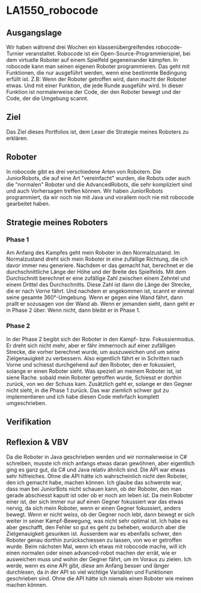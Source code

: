 # LA1550_robocode

## Ausgangslage

Wir haben während drei Wochen ein klassenübergreifendes robocode-Turnier veranstaltet. Robocode ist ein Open-Source-Programmierspiel, bei dem virtuelle Roboter auf einem Spielfeld gegeneinander kämpfen. In robocode kann man seinen eigenen Roboter programmieren. Das geht mit Funktionen, die nur ausgeführt werden, wenn eine bestimmte Bedingung erfüllt ist. Z.B: Wenn der Roboter getroffen wird, dann macht der Roboter etwas. Und mit einer Funktion, die jede Runde ausgeführ wird. In dieser Funktion ist normalerweise der Code, der den Roboter bewegt und der Code, der die Umgebung scannt. 

## Ziel

Das Ziel dieses Portfolios ist, dem Leser die Strategie meines Roboters zu erklären.

## Roboter

In robocode gibt es drei verschiedene Arten von Robotern. Die JuniorRobots, die auf eine Art "vereinfacht" wurden, die Robots oder auch die "normalen" Roboter und die AdvancedRobots, die sehr kompliziert sind und auch Vorhersagen treffen können.
Wir haben JuniorRobots programmiert, da wir noch nie mit Java und vorallem noch nie mit robocode gearbeitet haben.

## Strategie meines Roboters

### Phase 1

Am Anfang des Kampfes geht mein Roboter in den Normalzustand. Im Normalzustand dreht sich mein Roboter in eine zufällige Richtung, die ich davor immer neu generiere. Nachdem er das gemacht hat, berechnet er die durchschnittliche Länge der Höhe und der Breite des Spielfelds. Mit dem Durchschnitt berechnet er eine zufällige Zahl zwischen einem Zehntel und einem Drittel des Durchschnitts. Diese Zahl ist dann die Länge der Strecke, die er nach Vorne fährt. Und nachdem er angekommen ist, scannt er einmal seine gesamte 360°-Umgebung. Wenn er gegen eine Wand fährt, dann prallt er sozusagen von der Wand ab. Wenn er jemanden sieht, dann geht er in Phase 2 über. Wenn nicht, dann bleibt er in Phase 1.

### Phase 2

In der Phase 2 begibt sich der Roboter in den Kampf- bzw. Fokussiermodus. Er dreht sich nicht mehr, aber er fähr immernoch auf einer zufälligen Strecke, die vorher berechnet wurde, um auszuweichen und um seine Zielgenauigkeit zu verbessern. Also eigentlich fährt er in Schritten nach Vorne und schiesst durchgehend auf den Roboter, den er fokussiert, solange er einen Roboter sieht. 
Was speziell an meinem Roboter ist, ist siene Rache. sobald mein Roboter getroffen wurde, Schiesst er dorthin zurück, von wo der Schuss kam. Zusätzlich geht er, solange er den Gegner nicht sieht, in die Phase 1 zurück. Das war ziemlich schwer gut zu implementieren und ich habe diesen Code mehrfach komplett umgeschrieben.

## Verifikation

## Reflexion & VBV

Da die Roboter in Java geschrieben werden und wir normalerweise in C# schreiben, musste ich mich anfangs etwas daran gewöhnen, aber eigentlich ging es ganz gut, da C# und Java relativ ähnlich sind. Die API war etwas sehr hilfreiches. Ohne die API hätte ich wahrscheinlich nicht den Roboter, den ich gemacht habe, machen können. Ich glaube das schwerste war, dass man bei JuniorBots nicht schauen kann, ob der Roboter, den man gerade abschiesst kaputt ist oder ob er noch am leben ist. Da mein Roboter einer ist, der sich immer nur auf einen Gegner fokussiert war das etwas nervig, da sich mein Roboter, wenn er einen Gegner fokussiert, anders bewegt. Wenn er nicht weiss, ob der Gegner noch lebt, dann bewegt er sich weiter in seiner Kampf-Bewegung, was nicht sehr optimal ist. Ich habe es aber geschafft, den Fehler so gut es geht zu beheben, wodurch aber die Zielgenauigkeit gesunken ist. Ausserdem war es ebenfalls schwer, den Roboter genau dorthin zurückschiessen zu lassen, von wo er getroffen wurde.
Beim nächsten Mal, wenn ich etwas mit robocode mache, will ich einen normalen oder einen advanced-robot machen der errät, wie er ausweichen muss und wohin der Gegner fährt, um im Voraus zu zielen.
Ich werde, wenn es eine API gibt, diese am Anfang besser und länger durchlesen, da in der API so viel wichtige Variablen und Funktionen geschrieben sind. Ohne die API hätte ich niemals einen Roboter wie meinen machen können.
